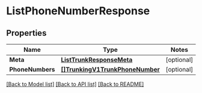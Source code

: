 # ListPhoneNumberResponse

## Properties
Name | Type | Notes
------------ | ------------- | -------------
**Meta** | [**ListTrunkResponseMeta**](ListTrunkResponse_meta.md) | [optional] 
**PhoneNumbers** | [**[]TrunkingV1TrunkPhoneNumber**](trunking.v1.trunk.phone_number.md) | [optional] 

[[Back to Model list]](../README.md#documentation-for-models) [[Back to API list]](../README.md#documentation-for-api-endpoints) [[Back to README]](../README.md)



